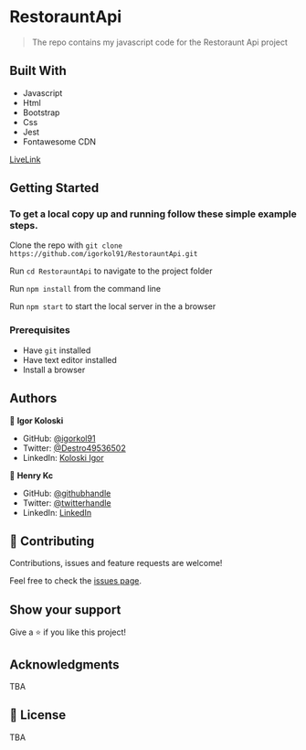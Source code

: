 # RestorauntApi

> The repo contains my javascript code for the Restoraunt Api project

## Built With

- Javascript
- Html
- Bootstrap
- Css
- Jest
- Fontawesome CDN

[LiveLink](https://igorkol91.github.io/RestorauntApi/dist/)


## Getting Started


### To get a local copy up and running follow these simple example steps.

Clone the repo with `git clone https://github.com/igorkol91/RestorauntApi.git`

Run `cd RestorauntApi` to navigate to the project folder

Run `npm install` from the command line

Run `npm start` to start the local server in the a browser

### Prerequisites

- Have `git` installed
- Have text editor installed
- Install a browser


## Authors

👤 **Igor Koloski**  

- GitHub: [@igorkol91](https://github.com/igorkol91)
- Twitter: [@Destro49536502](https://twitter.com/Destro49536502)
- LinkedIn: [Koloski Igor](https://www.linkedin.com/in/igor-koloski-a754aa208/)


👤 **Henry Kc**

- GitHub: [@githubhandle](https://github.com/henrykc24)
- Twitter: [@twitterhandle](https://twitter.com/henrykc24)
- LinkedIn: [LinkedIn](https://linkedin.com/in/henry-kc)

## 🤝 Contributing

Contributions, issues and feature requests are welcome!

Feel free to check the [issues page](https://github.com/igorkol91/RestorauntApi/issues).

## Show your support

Give a ⭐️ if you like this project!

## Acknowledgments

TBA

## 📝 License

TBA